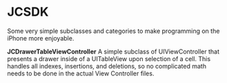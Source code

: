 JCSDK
===========================

Some very simple subclasses and categories to make programming on the iPhone more enjoyable.

__JCDrawerTableViewController__
A simple subclass of UIViewController that presents a drawer inside of a UITableView upon selection of a cell.  This handles all indexes, insertions, and deletions, so no complicated math needs to be done in the actual View Controller files.
